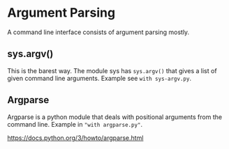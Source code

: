 # Argument Parsing

A command line interface consists of argument parsing mostly.

## sys.argv()

This is the barest way. The module sys has `sys.argv()` that gives a list of given command line arguments. Example see `with sys-argv.py`.

## Argparse
Argparse is a python module that deals with positional arguments from the command line.
Example in `"with argparse.py"`.

https://docs.python.org/3/howto/argparse.html
